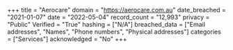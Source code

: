 +++
title = "Aerocare"
domain = "https://aerocare.com.au"
date_breached = "2021-01-07"
date = "2022-05-04"
record_count = "12,993"
privacy = "Public"
Verified = "True"
hashing = ["N/A"]
breached_data = ["Email addresses", "Names", "Phone numbers", "Physical addresses"]
categories = ["Services"]
acknowledged = "No"
+++
